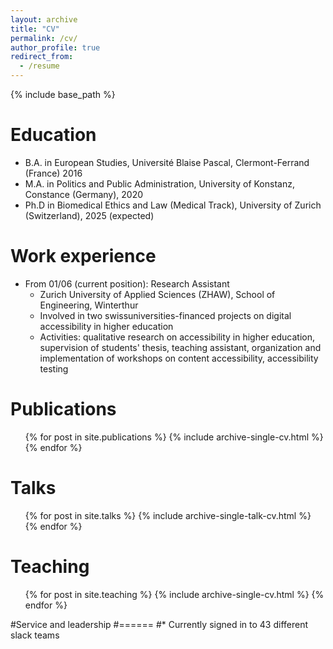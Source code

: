 ```yaml
---
layout: archive
title: "CV"
permalink: /cv/
author_profile: true
redirect_from:
  - /resume
---
```


{% include base_path %}

Education
======
* B.A. in European Studies, Université Blaise Pascal, Clermont-Ferrand (France) 2016
* M.A. in Politics and Public Administration, University of Konstanz, Constance (Germany), 2020
* Ph.D in Biomedical Ethics and Law (Medical Track), University of Zurich (Switzerland), 2025 (expected)

Work experience
======
* From 01/06 (current position): Research Assistant
  * Zurich University of Applied Sciences (ZHAW), School of Engineering, Winterthur 
  * Involved in two swissuniversities-financed projects on digital accessibility in higher education
  * Activities: qualitative research on accessibility in higher education, supervision of students' thesis, teaching assistant, organization and implementation of workshops on content accessibility, accessibility testing
 
Publications
======
  <ul>{% for post in site.publications %}
    {% include archive-single-cv.html %}
  {% endfor %}</ul>
  
Talks
======
  <ul>{% for post in site.talks %}
    {% include archive-single-talk-cv.html %}
  {% endfor %}</ul>
  
Teaching
======
  <ul>{% for post in site.teaching %}
    {% include archive-single-cv.html %}
  {% endfor %}</ul>
  
#Service and leadership
#======
#* Currently signed in to 43 different slack teams
